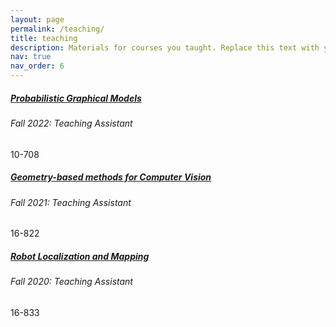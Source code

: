 ```yaml
---
layout: page
permalink: /teaching/
title: teaching
description: Materials for courses you taught. Replace this text with your description.
nav: true
nav_order: 6
---
```

<div class="card mt-3">
  <div class="p-3">
    <div class="row">
      <div class="col-sm-10">
        <h5 class="card-title"><a href="https://andrejristeski.github.io/10708-F22/index.html#info" target="_blank" rel="noopener noreferrer">Probabilistic Graphical Models</a></h5>
        <h6 class="card-subtitle font-italic">Fall 2022: Teaching Assistant</h6>
      </div>
      <div class="col-sm-2 text-sm-right">
        <span class="badge badge-secondary">
          10-708
        </span>
      </div>
    </div>
  </div>
</div>

<div class="card mt-3">
  <div class="p-3">
    <div class="row">
      <div class="col-sm-10">
        <h5 class="card-title"><a href="https://piazza.com/cmu/fall2021/16822/resources" target="_blank" rel="noopener noreferrer">Geometry-based methods for Computer Vision</a></h5>
        <h6 class="card-subtitle font-italic">Fall 2021: Teaching Assistant</h6>
      </div>
      <div class="col-sm-2 text-sm-right">
        <span class="badge badge-secondary">
          16-822
        </span>
      </div>
    </div>
  </div>
</div>

<div class="card mt-3">
  <div class="p-3">
    <div class="row">
      <div class="col-sm-10">
        <h5 class="card-title"><a href="https://piazza.com/cmu/fall2021/16822/resources" target="_blank" rel="noopener noreferrer">Robot Localization and Mapping</a></h5>
        <h6 class="card-subtitle font-italic">Fall 2020: Teaching Assistant</h6>
      </div>
      <div class="col-sm-2 text-sm-right">
        <span class="badge badge-secondary">
          16-833
        </span>
      </div>
    </div>
  </div>
</div>